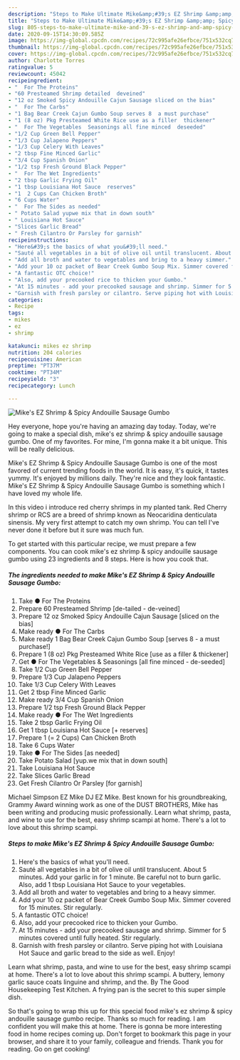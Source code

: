 ```yaml
---
description: "Steps to Make Ultimate Mike&amp;#39;s EZ Shrimp &amp;amp; Spicy Andouille Sausage Gumbo"
title: "Steps to Make Ultimate Mike&amp;#39;s EZ Shrimp &amp;amp; Spicy Andouille Sausage Gumbo"
slug: 805-steps-to-make-ultimate-mike-and-39-s-ez-shrimp-and-amp-spicy-andouille-sausage-gumbo
date: 2020-09-15T14:30:09.585Z
image: https://img-global.cpcdn.com/recipes/72c995afe26efbce/751x532cq70/mikes-ez-shrimp-spicy-andouille-sausage-gumbo-recipe-main-photo.jpg
thumbnail: https://img-global.cpcdn.com/recipes/72c995afe26efbce/751x532cq70/mikes-ez-shrimp-spicy-andouille-sausage-gumbo-recipe-main-photo.jpg
cover: https://img-global.cpcdn.com/recipes/72c995afe26efbce/751x532cq70/mikes-ez-shrimp-spicy-andouille-sausage-gumbo-recipe-main-photo.jpg
author: Charlotte Torres
ratingvalue: 5
reviewcount: 45042
recipeingredient:
- "  For The Proteins"
- "60 Presteamed Shrimp detailed  deveined"
- "12 oz Smoked Spicy Andouille Cajun Sausage sliced on the bias"
- "  For The Carbs"
- "1 Bag Bear Creek Cajun Gumbo Soup serves 8  a must purchase"
- "1 (8 oz) Pkg Presteamed White Rice use as a filler  thickener"
- "  For The Vegetables  Seasonings all fine minced  deseeded"
- "1/2 Cup Green Bell Pepper"
- "1/3 Cup Jalapeno Peppers"
- "1/3 Cup Celery With Leaves"
- "2 tbsp Fine Minced Garlic"
- "3/4 Cup Spanish Onion"
- "1/2 tsp Fresh Ground Black Pepper"
- "  For The Wet Ingredients"
- "2 tbsp Garlic Frying Oil"
- "1 tbsp Louisiana Hot Sauce  reserves"
- "1  2 Cups Can Chicken Broth"
- "6 Cups Water"
- "  For The Sides as needed"
- " Potato Salad yupwe mix that in down south"
- " Louisiana Hot Sauce"
- "Slices Garlic Bread"
- " Fresh Cilantro Or Parsley for garnish"
recipeinstructions:
- "Here&#39;s the basics of what you&#39;ll need."
- "Sauté all vegetables in a bit of olive oil until translucent. About 5 minutes. Add your garlic in for 1 minute. Be careful not to burn garlic. Also, add 1 tbsp Louisiana Hot Sauce to your vegetables."
- "Add all broth and water to vegetables and bring to a heavy simmer."
- "Add your 10 oz packet of Bear Creek Gumbo Soup Mix. Simmer covered for 15 minutes. Stir regularly."
- "A fantastic OTC choice!"
- "Also, add your precooked rice to thicken your Gumbo."
- "At 15 minutes - add your precooked sausage and shrimp. Simmer for 5 minutes covered until fully heated. Stir regularly."
- "Garnish with fresh parsley or cilantro. Serve piping hot with Louisiana Hot Sauce and garlic bread to the side as well. Enjoy!"
categories:
- Recipe
tags:
- mikes
- ez
- shrimp

katakunci: mikes ez shrimp 
nutrition: 204 calories
recipecuisine: American
preptime: "PT37M"
cooktime: "PT34M"
recipeyield: "3"
recipecategory: Lunch

---
```



![Mike&#39;s EZ Shrimp &amp; Spicy Andouille Sausage Gumbo](https://img-global.cpcdn.com/recipes/72c995afe26efbce/751x532cq70/mikes-ez-shrimp-spicy-andouille-sausage-gumbo-recipe-main-photo.jpg)

Hey everyone, hope you're having an amazing day today. Today, we're going to make a special dish, mike&#39;s ez shrimp &amp; spicy andouille sausage gumbo. One of my favorites. For mine, I'm gonna make it a bit unique. This will be really delicious.

Mike&#39;s EZ Shrimp &amp; Spicy Andouille Sausage Gumbo is one of the most favored of current trending foods in the world. It is easy, it's quick, it tastes yummy. It's enjoyed by millions daily. They're nice and they look fantastic. Mike&#39;s EZ Shrimp &amp; Spicy Andouille Sausage Gumbo is something which I have loved my whole life.

In this video i introduce red cherry shrimps in my planted tank. Red Cherry shrimp or RCS are a breed of shrimp known as Neocaridina denticulata sinensis. My very first attempt to catch my own shrimp. You can tell I&#39;ve never done it before but it sure was much fun.


To get started with this particular recipe, we must prepare a few components. You can cook mike&#39;s ez shrimp &amp; spicy andouille sausage gumbo using 23 ingredients and 8 steps. Here is how you cook that.

<!--inarticleads1-->

##### The ingredients needed to make Mike&#39;s EZ Shrimp &amp; Spicy Andouille Sausage Gumbo:

1. Take  ● For The Proteins
1. Prepare 60 Presteamed Shrimp [de-tailed - de-veined]
1. Prepare 12 oz Smoked Spicy Andouille Cajun Sausage [sliced on the bias]
1. Make ready  ● For The Carbs
1. Make ready 1 Bag Bear Creek Cajun Gumbo Soup [serves 8 - a must purchase!]
1. Prepare 1 (8 oz) Pkg Presteamed White Rice [use as a filler &amp; thickener]
1. Get  ● For The Vegetables &amp; Seasonings [all fine minced - de-seeded]
1. Take 1/2 Cup Green Bell Pepper
1. Prepare 1/3 Cup Jalapeno Peppers
1. Take 1/3 Cup Celery With Leaves
1. Get 2 tbsp Fine Minced Garlic
1. Make ready 3/4 Cup Spanish Onion
1. Prepare 1/2 tsp Fresh Ground Black Pepper
1. Make ready  ● For The Wet Ingredients
1. Take 2 tbsp Garlic Frying Oil
1. Get 1 tbsp Louisiana Hot Sauce [+ reserves]
1. Prepare 1 (= 2 Cups) Can Chicken Broth
1. Take 6 Cups Water
1. Take  ● For The Sides [as needed]
1. Take  Potato Salad [yup.we mix that in down south]
1. Take  Louisiana Hot Sauce
1. Take Slices Garlic Bread
1. Get  Fresh Cilantro Or Parsley [for garnish]


Michael Simpson EZ Mike DJ EZ Mike. Best known for his groundbreaking, Grammy Award winning work as one of the DUST BROTHERS, Mike has been writing and producing music professionally. Learn what shrimp, pasta, and wine to use for the best, easy shrimp scampi at home. There&#39;s a lot to love about this shrimp scampi. 

<!--inarticleads2-->

##### Steps to make Mike&#39;s EZ Shrimp &amp; Spicy Andouille Sausage Gumbo:

1. Here&#39;s the basics of what you&#39;ll need.
1. Sauté all vegetables in a bit of olive oil until translucent. About 5 minutes. Add your garlic in for 1 minute. Be careful not to burn garlic. Also, add 1 tbsp Louisiana Hot Sauce to your vegetables.
1. Add all broth and water to vegetables and bring to a heavy simmer.
1. Add your 10 oz packet of Bear Creek Gumbo Soup Mix. Simmer covered for 15 minutes. Stir regularly.
1. A fantastic OTC choice!
1. Also, add your precooked rice to thicken your Gumbo.
1. At 15 minutes - add your precooked sausage and shrimp. Simmer for 5 minutes covered until fully heated. Stir regularly.
1. Garnish with fresh parsley or cilantro. Serve piping hot with Louisiana Hot Sauce and garlic bread to the side as well. Enjoy!


Learn what shrimp, pasta, and wine to use for the best, easy shrimp scampi at home. There&#39;s a lot to love about this shrimp scampi. A buttery, lemony garlic sauce coats linguine and shrimp, and the. By The Good Housekeeping Test Kitchen. A frying pan is the secret to this super simple dish. 

So that's going to wrap this up for this special food mike&#39;s ez shrimp &amp; spicy andouille sausage gumbo recipe. Thanks so much for reading. I am confident you will make this at home. There is gonna be more interesting food in home recipes coming up. Don't forget to bookmark this page in your browser, and share it to your family, colleague and friends. Thank you for reading. Go on get cooking!
